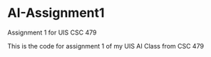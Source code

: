 # AI-Assignment1
Assignment 1 for UIS CSC 479

This is the code for assignment 1 of my UIS AI Class from CSC 479
